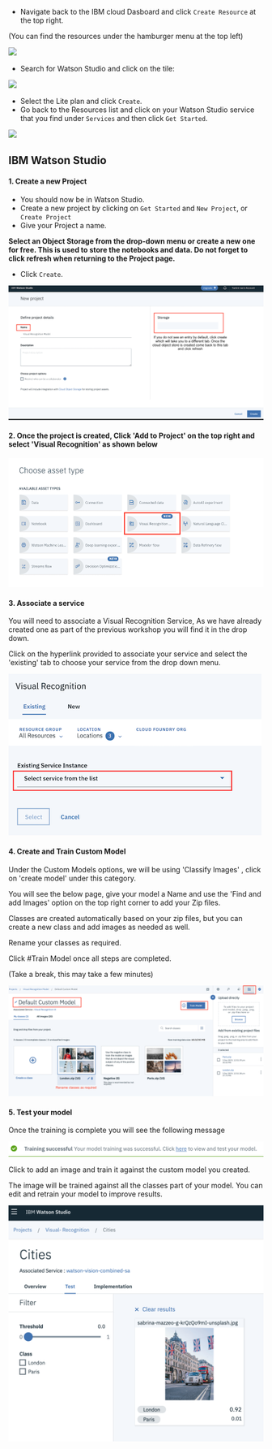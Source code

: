 
- Navigate back to the IBM cloud Dasboard and click `Create Resource` at the top right. 

 (You can find the resources under the hamburger menu at the top left)

 ![](https://github.com/IBMDeveloperUK/pandas-workshop/blob/master/images/resources.png)
 
- Search for Watson Studio and click on the tile:

![](https://github.com/IBMDeveloperUK/jupyter-notebooks-101/blob/master/images/studio.png)

- Select the Lite plan and click `Create`.
- Go back to the Resources list and click on your Watson Studio service that you find under `Services` and then click `Get Started`. 

![](https://github.com/IBMDeveloperUK/jupyter-notebooks-101/blob/master/images/launch.png)

## IBM Watson Studio

#### 1. Create a new Project

- You should now be in Watson Studio.
- Create a new project by clicking on `Get Started` and `New Project`, or `Create Project`
- Give your Project a name.

**Select an Object Storage from the drop-down menu or create a new one for free. This is used to store the notebooks and data. Do not forget to click refresh when returning to the Project page.**

- Click `Create`.  

![](Images/Cos.png)

#### 2. Once the project is created, Click 'Add to Project' on the top right and select 'Visual Recognition' as shown below 

![](Images/Asset.png)

#### 3. Associate a service 

You will need to associate a Visual Recognition Service, As we have already created one as part of the previous workshop you will find it in the drop down. 

Click on the hyperlink provided to associate your service and select the 'existing' tab to choose your service from the drop down menu. 

![](Images/Service.png)

#### 4. Create and Train Custom Model 

Under the Custom Models options, we will be using 'Classify Images' , click on 'create model' under this category. 

You will see the below page, give your model a Name and use the 'Find and add Images' option on the top right corner to add your Zip files. 

Classes are created automatically based on your zip files, but you can create a new class and add images as needed as well. 

Rename your classes as required. 

Click #Train Model once all steps are completed. 

(Take a break, this may take a few minutes) 

![](Images/Train_Model.png)

#### 5. Test your model 

Once the training is complete you will see the following message

![](Images/Trainin_Success.png)

Click to add an image and train it against the custom model you created. 

The image will be trained against all the classes part of your model. You can edit and retrain your model to improve results. 

![](Images/results.png)



